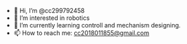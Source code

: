- 👋 Hi, I’m @cc299792458
- 👀 I’m interested in robotics
- 🌱 I’m currently learning controll and mechanism designing.
- 📫 How to reach me: cc2018011855@gmail.com

<!---
cc299792458/cc299792458 is a ✨ special ✨ repository because its `README.md` (this file) appears on your GitHub profile.
You can click the Preview link to take a look at your changes.
--->
